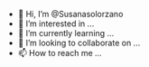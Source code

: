 - 👋 Hi, I’m @Susanasolorzano
- 👀 I’m interested in ...
- 🌱 I’m currently learning ...
- 💞️ I’m looking to collaborate on ...
- 📫 How to reach me ...

<!---
Susanasolorzano/Susanasolorzano is a ✨ special ✨ repository because its `README.md` (this file) appears on your GitHub profile.
You can click the Preview link to take a look at your changes.
--->
